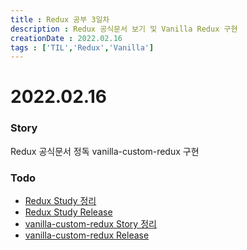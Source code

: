 ```yaml
---
title : Redux 공부 3일차
description : Redux 공식문서 보기 및 Vanilla Redux 구현
creationDate : 2022.02.16
tags : ['TIL','Redux','Vanilla']
---
```


# 2022.02.16

### Story
Redux 공식문서 정독
vanilla-custom-redux 구현

### Todo
- [Redux Study 정리](/TIL/study/redux/story)
- [Redux Study Release](/TIL/study/study/redux/release)
- [vanilla-custom-redux Story 정리](/TIL/project/vanilla-custom-redux/story)
- [vanilla-custom-redux Release](/TIL/project/vanilla-custom-redux/release)

